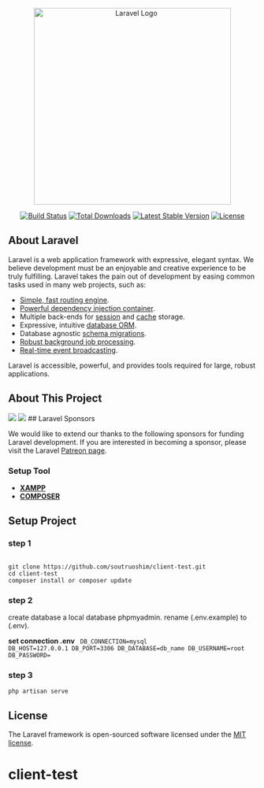 <p align="center"><a href="https://laravel.com" target="_blank"><img src="https://raw.githubusercontent.com/laravel/art/master/logo-lockup/5%20SVG/2%20CMYK/1%20Full%20Color/laravel-logolockup-cmyk-red.svg" width="400" alt="Laravel Logo"></a></p>

<p align="center">
<a href="https://github.com/laravel/framework/actions"><img src="https://github.com/laravel/framework/workflows/tests/badge.svg" alt="Build Status"></a>
<a href="https://packagist.org/packages/laravel/framework"><img src="https://img.shields.io/packagist/dt/laravel/framework" alt="Total Downloads"></a>
<a href="https://packagist.org/packages/laravel/framework"><img src="https://img.shields.io/packagist/v/laravel/framework" alt="Latest Stable Version"></a>
<a href="https://packagist.org/packages/laravel/framework"><img src="https://img.shields.io/packagist/l/laravel/framework" alt="License"></a>
</p>

## About Laravel

Laravel is a web application framework with expressive, elegant syntax. We believe development must be an enjoyable and creative experience to be truly fulfilling. Laravel takes the pain out of development by easing common tasks used in many web projects, such as:

- [Simple, fast routing engine](https://laravel.com/docs/routing).
- [Powerful dependency injection container](https://laravel.com/docs/container).
- Multiple back-ends for [session](https://laravel.com/docs/session) and [cache](https://laravel.com/docs/cache) storage.
- Expressive, intuitive [database ORM](https://laravel.com/docs/eloquent).
- Database agnostic [schema migrations](https://laravel.com/docs/migrations).
- [Robust background job processing](https://laravel.com/docs/queues).
- [Real-time event broadcasting](https://laravel.com/docs/broadcasting).

Laravel is accessible, powerful, and provides tools required for large, robust applications.

## About This Project

<img src="https://raw.githubusercontent.com/soutruoshim/client-test/screenshot/s1.png">
<img src="https://raw.githubusercontent.com/soutruoshim/client-test/screenshot/s2.png">
## Laravel Sponsors

We would like to extend our thanks to the following sponsors for funding Laravel development. If you are interested in becoming a sponsor, please visit the Laravel [Patreon page](https://patreon.com/taylorotwell).

### Setup Tool
- **[XAMPP](https://www.apachefriends.org/)**
- **[COMPOSER](https://getcomposer.org/download/)**


## Setup Project
### step 1
<code>
git clone https://github.com/soutruoshim/client-test.git
cd client-test
composer install or composer update
</code>

### step 2
create database a local database phpmyadmin. 
rename (.env.example) to (.env).

<b>set connection .env</b>
<code>
DB_CONNECTION=mysql
DB_HOST=127.0.0.1
DB_PORT=3306
DB_DATABASE=db_name
DB_USERNAME=root
DB_PASSWORD=
</code>

### step 3
<code>php artisan serve</code>


## License

The Laravel framework is open-sourced software licensed under the [MIT license](https://opensource.org/licenses/MIT).
# client-test
